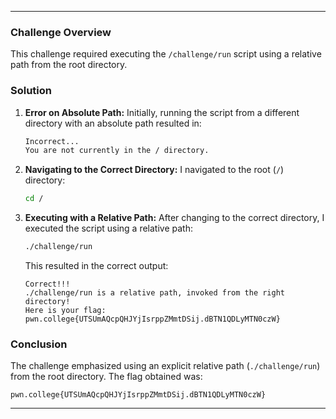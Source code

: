 
---

### Challenge Overview

This challenge required executing the `/challenge/run` script using a relative path from the root directory.

### Solution

1. **Error on Absolute Path:**
   Initially, running the script from a different directory with an absolute path resulted in:

   ```bash
   Incorrect...
   You are not currently in the / directory.
   ```

2. **Navigating to the Correct Directory:**
   I navigated to the root (`/`) directory:

   ```bash
   cd /
   ```

3. **Executing with a Relative Path:**
   After changing to the correct directory, I executed the script using a relative path:

   ```bash
   ./challenge/run
   ```

   This resulted in the correct output:

   ```
   Correct!!!
   ./challenge/run is a relative path, invoked from the right directory!
   Here is your flag:
   pwn.college{UTSUmAQcpQHJYjIsrppZMmtDSij.dBTN1QDLyMTN0czW}
   ```

### Conclusion

The challenge emphasized using an explicit relative path (`./challenge/run`) from the root directory. The flag obtained was:

```
pwn.college{UTSUmAQcpQHJYjIsrppZMmtDSij.dBTN1QDLyMTN0czW}
```

---
